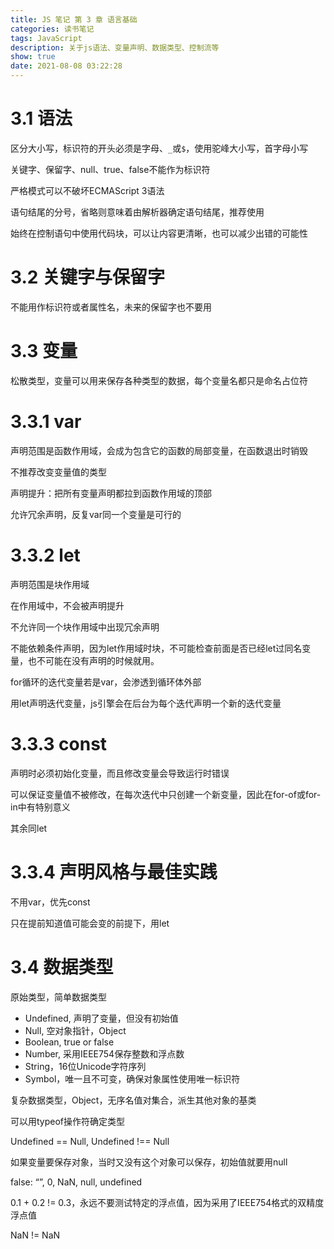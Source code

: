 ```yaml
---
title: JS 笔记 第 3 章 语言基础
categories: 读书笔记
tags: JavaScript
description: 关于js语法、变量声明、数据类型、控制流等
show: true
date: 2021-08-08 03:22:28
---
```

 
# 3.1 语法

区分大小写，标识符的开头必须是字母、`_`或`$`，使用驼峰大小写，首字母小写

关键字、保留字、null、true、false不能作为标识符

严格模式可以不破坏ECMAScript 3语法

语句结尾的分号，省略则意味着由解析器确定语句结尾，推荐使用

始终在控制语句中使用代码块，可以让内容更清晰，也可以减少出错的可能性

# 3.2 关键字与保留字

不能用作标识符或者属性名，未来的保留字也不要用

# 3.3 变量

松散类型，变量可以用来保存各种类型的数据，每个变量名都只是命名占位符

# 3.3.1 var

声明范围是函数作用域，会成为包含它的函数的局部变量，在函数退出时销毁

不推荐改变变量值的类型

声明提升：把所有变量声明都拉到函数作用域的顶部

允许冗余声明，反复var同一个变量是可行的

# 3.3.2 let

声明范围是块作用域

在作用域中，不会被声明提升

不允许同一个块作用域中出现冗余声明

不能依赖条件声明，因为let作用域时块，不可能检查前面是否已经let过同名变量，也不可能在没有声明的时候就用。

for循环的迭代变量若是var，会渗透到循环体外部

用let声明迭代变量，js引擎会在后台为每个迭代声明一个新的迭代变量

# 3.3.3 const

声明时必须初始化变量，而且修改变量会导致运行时错误

可以保证变量值不被修改，在每次迭代中只创建一个新变量，因此在for-of或for-in中有特别意义

其余同let

# 3.3.4 声明风格与最佳实践

不用var，优先const

只在提前知道值可能会变的前提下，用let

# 3.4 数据类型

原始类型，简单数据类型
- Undefined, 声明了变量，但没有初始值
- Null, 空对象指针，Object
- Boolean, true or false
- Number, 采用IEEE754保存整数和浮点数
- String，16位Unicode字符序列
- Symbol，唯一且不可变，确保对象属性使用唯一标识符

复杂数据类型，Object，无序名值对集合，派生其他对象的基类

可以用typeof操作符确定类型

Undefined == Null, Undefined !== Null

如果变量要保存对象，当时又没有这个对象可以保存，初始值就要用null

false: “”, 0, NaN, null, undefined

0.1 + 0.2 != 0.3，永远不要测试特定的浮点值，因为采用了IEEE754格式的双精度浮点值

NaN != NaN

